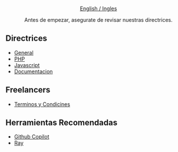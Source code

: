 <p align="center"><a href="/profile/README.md">English / Ingles</a></p>

<p align="center">Antes de empezar, asegurate de revisar nuestras directrices.</p>

## Directrices

* [General](https://github.com/FmTod/.github/blob/master/guidelines/GENERAL.es.md)
* [PHP](https://github.com/FmTod/.github/blob/master/guidelines/PHP.es.md)
* [Javascript](https://github.com/FmTod/.github/blob/master/guidelines/JAVASCRIPT.es.md)
* [Documentacion](https://github.com/FmTod/.github/blob/master/guidelines/DOCUMENTATION.es.md)

## Freelancers

* [Terminos y Condicines](https://github.com/FmTod/.github/blob/master/guidelines/freelancers/README.md)

## Herramientas Recomendadas

* [Github Copilot](https://github.com/features/copilot)
* [Ray](https://myray.app)
